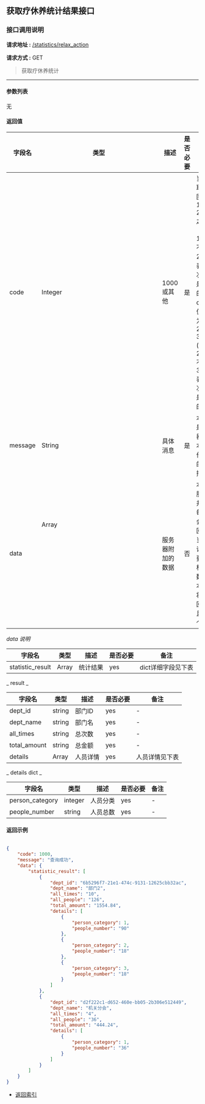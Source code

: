 ## 获取疗休养统计结果接口

### 接口调用说明

__请求地址 :__ [/statistics/relax_action](#)

__请求方式 :__ GET

> 获取疗休养统计

--------------------------------------

#### 参数列表

无


#### 返回值

|字段名|类型|描述|是否必要|备注|
|-|-|-|-|-|
|code|Integer|1000 或其他|是|当code取值范围为 1000 - 2000 之间时（包含1000, 不包含2000）表示此次操作是成功的。当code取值范围为 2000 - 3000 (包含2000, 不包含3000)表示此次操作是失败的|
|message|String|具体消息|是|本字段是服务器对于本次操作结果的消息描述|
|data|Array<Object>|服务器附加的数据|否|本字段服务器并不是每次都会返回，大当每次请求需要返回相应的数据时本字段将会返回，并且是一个数组|

_data 说明_

|字段名|类型|描述|是否必要|备注|
|-|-|-|-|-|
|statistic_result|Array<Dict>|统计结果|yes|dict详细字段见下表|

_ result _

|字段名|类型|描述|是否必要|备注|
|-|-|-|-|-|
|dept_id|string|部门ID|yes|-|
|dept_name|string|部门名|yes|-|
|all_times|string|总次数|yes|-|
|total_amount|string|总金额|yes|-|
|details|Array<dict>|人员详情|yes|人员详情见下表|

_ details dict _

|字段名|类型|描述|是否必要|备注|
|-|-|-|-|-|
|person_category|integer|人员分类|yes|-|
|people_number|string|人员总数|yes|-|



#### 返回示例

```json

{
    "code": 1000,
    "message": "查询成功",
    "data": {
        "statistic_result": [
            {
                "dept_id": "6b5296f7-21e1-474c-9131-12625cbb32ac",
                "dept_name": "部门2",
                "all_times": "10",
                "all_people": "126",
                "total_amount": "1554.84",
                "details": [
                    {
                        "person_category": 1,
                        "people_number": "90"
                    },
                    {
                        "person_category": 2,
                        "people_number": "18"
                    },
                    {
                        "person_category": 3,
                        "people_number": "18"
                    }
                ]
            },
            {
                "dept_id": "d2f222c1-d652-460e-bb05-2b306e512449",
                "dept_name": "机关分会",
                "all_times": "4",
                "all_people": "36",
                "total_amount": "444.24",
                "details": [
                    {
                        "person_category": 1,
                        "people_number": "36"
                    }
                ]
            }
        ]
    }
}
```

* [返回索引](../readme.md)
